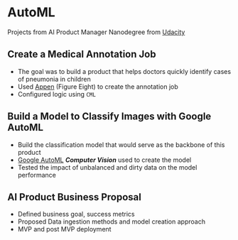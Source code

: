 # AutoML
Projects from AI Product Manager Nanodegree from [Udacity](https://www.udacity.com)

## Create a Medical Annotation Job

- The goal was to build a product that helps doctors quickly identify cases of pneumonia in children
- Used [Appen](https://appen.com) (Figure Eight) to create the annotation job
- Configured logic using `CML`

## Build a Model to Classify Images with Google AutoML

- Build the classification model that would serve as the backbone of this product
- [Google AutoML](https://cloud.google.com/automl) ***Computer Vision*** used to create the model
- Tested the impact of unbalanced and dirty data on the model performance

## AI Product Business Proposal

- Defined business goal, success metrics
- Proposed Data ingestion methods and model creation approach 
- MVP and post MVP deployment
